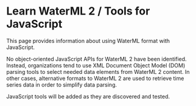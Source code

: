 # Learn WaterML 2 / Tools for JavaScript #

This page provides information about using WaterML format with JavaScript.

No object-oriented JavaScript APIs for WaterML 2 have been identified.
Instead, organizations tend to use XML Document Object Model (DOM) parsing tools to select needed data elements from WaterML 2 content.
In other cases, alternative formats to WaterML 2 are used to retrieve time series data in order to simplify data parsing.

JavaScript tools will be added as they are discovered and tested.
